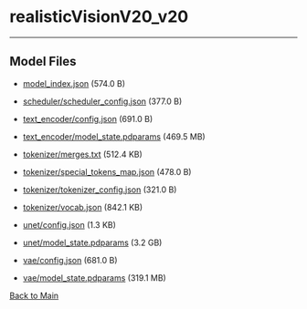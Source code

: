 
# realisticVisionV20_v20
---



## Model Files

- [model_index.json](https://paddlenlp.bj.bcebos.com/models/community/PaddleX/realisticVisionV20_v20/model_index.json) (574.0 B)

- [scheduler/scheduler_config.json](https://paddlenlp.bj.bcebos.com/models/community/PaddleX/realisticVisionV20_v20/scheduler/scheduler_config.json) (377.0 B)

- [text_encoder/config.json](https://paddlenlp.bj.bcebos.com/models/community/PaddleX/realisticVisionV20_v20/text_encoder/config.json) (691.0 B)

- [text_encoder/model_state.pdparams](https://paddlenlp.bj.bcebos.com/models/community/PaddleX/realisticVisionV20_v20/text_encoder/model_state.pdparams) (469.5 MB)

- [tokenizer/merges.txt](https://paddlenlp.bj.bcebos.com/models/community/PaddleX/realisticVisionV20_v20/tokenizer/merges.txt) (512.4 KB)

- [tokenizer/special_tokens_map.json](https://paddlenlp.bj.bcebos.com/models/community/PaddleX/realisticVisionV20_v20/tokenizer/special_tokens_map.json) (478.0 B)

- [tokenizer/tokenizer_config.json](https://paddlenlp.bj.bcebos.com/models/community/PaddleX/realisticVisionV20_v20/tokenizer/tokenizer_config.json) (321.0 B)

- [tokenizer/vocab.json](https://paddlenlp.bj.bcebos.com/models/community/PaddleX/realisticVisionV20_v20/tokenizer/vocab.json) (842.1 KB)

- [unet/config.json](https://paddlenlp.bj.bcebos.com/models/community/PaddleX/realisticVisionV20_v20/unet/config.json) (1.3 KB)

- [unet/model_state.pdparams](https://paddlenlp.bj.bcebos.com/models/community/PaddleX/realisticVisionV20_v20/unet/model_state.pdparams) (3.2 GB)

- [vae/config.json](https://paddlenlp.bj.bcebos.com/models/community/PaddleX/realisticVisionV20_v20/vae/config.json) (681.0 B)

- [vae/model_state.pdparams](https://paddlenlp.bj.bcebos.com/models/community/PaddleX/realisticVisionV20_v20/vae/model_state.pdparams) (319.1 MB)


[Back to Main](../../)
